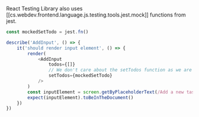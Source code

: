 
React Testing Library also uses [[cs.webdev.frontend.language.js.testing.tools.jest.mock]] functions from jest.

```js
const mockedSetTodo = jest.fn()

describe('AddInput', () => {
    it('should render input element', () => {
        render(
            <AddInput
                todos={[]}
                // We don't care about the setTodos function as we are just trying to render the component
                setTodos={mockedSetTodo}
            />
        )
        const inputElement = screen.getByPlaceholderText(/Add a new task here.../i)
        expect(inputElement).toBeInTheDocument()
    })
})
```
